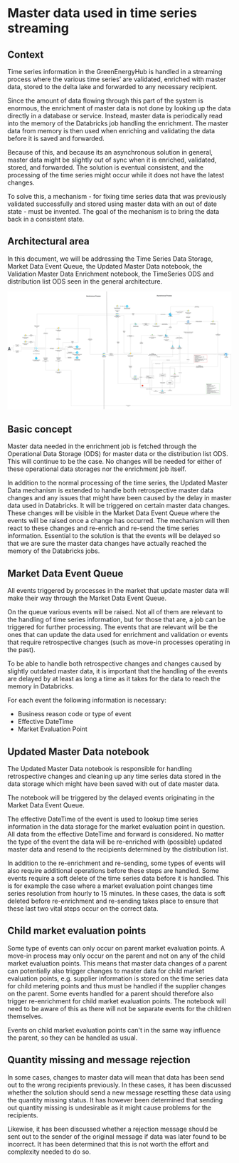 # Master data used in time series streaming

## Context

Time series information in the GreenEnergyHub is handled in a streaming process where the various time series’ are validated, enriched with master data, stored to the delta lake and forwarded to any necessary recipient.

Since the amount of data flowing through this part of the system is enormous, the enrichment of master data is not done by looking up the data directly in a database or service. Instead, master data is periodically read into the memory of the Databricks job handling the enrichment. The master data from memory is then used when enriching and validating the data before it is saved and forwarded.

Because of this, and because its an asynchronous solution in general, master data might be slightly out of sync when it is enriched, validated, stored, and forwarded. The solution is eventual consistent, and the processing of the time series might occur while it does not have the latest changes.

To solve this, a mechanism - for fixing time series data that was previously validated successfully and stored using master data with an out of date state - must be invented. The goal of the mechanism is to bring the data back in a consistent state.

## Architectural area

In this document, we will be addressing the Time Series Data Storage, Market Data Event Queue, the Updated Master Data notebook, the Validation Master Data Enrichment notebook, the TimeSeries ODS and distribution list ODS seen in the general architecture.

![Technical Stack Diagram](../images/TechStack.png)

## Basic concept

Master data needed in the enrichment job is fetched through the Operational Data Storage (ODS) for master data or the distribution list ODS. This will continue to be the case. No changes will be needed for either of these operational data storages nor the enrichment job itself.

In addition to the normal processing of the time series, the Updated Master Data mechanism is extended to handle both retrospective master data changes and any issues that might have been caused by the delay in master data used in Databricks. It will be triggered on certain master data changes. These changes will be visible in the Market Data Event Queue where the events will be raised once a change has occurred. The mechanism will then react to these changes and re-enrich and re-send the time series information. Essential to the solution is that the events will be delayed so that we are sure the master data changes have actually reached the memory of the Databricks jobs.

## Market Data Event Queue

All events triggered by processes in the market that update master data will make their way through the Market Data Event Queue.

On the queue various events will be raised. Not all of them are relevant to the handling of time series information, but for those that are, a job can be triggered for further processing. The events that are relevant will be the ones that can update the data used for enrichment and validation or events that require retrospective changes (such as move-in processes operating in the past).

To be able to handle both retrospective changes and changes caused by slightly outdated master data, it is important that the handling of the events are delayed by at least as long a time as it takes for the data to reach the memory in Databricks.

For each event the following information is necessary:

* Business reason code or type of event
* Effective DateTime
* Market Evaluation Point

## Updated Master Data notebook

The Updated Master Data notebook is responsible for handling retrospective changes and cleaning up any time series data stored in the data storage which might have been saved with out of date master data.

The notebook will be triggered by the delayed events originating in the Market Data Event Queue.

The effective DateTime of the event is used to lookup time series information in the data storage for the market evaluation point in question. All data from the effective DateTime and forward is considered. No matter the type of the event the data will be re-enriched with (possible) updated master data and resend to the recipients determined by the distribution list.

In addition to the re-enrichment and re-sending, some types of events will also require additional operations before these steps are handled. Some events require a soft delete of the time series data before it is handled. This is for example the case where a market evaluation point changes time series resolution from hourly to 15 minutes. In these cases, the data is soft deleted before re-enrichment and re-sending takes place to ensure that these last two vital steps occur on the correct data.

## Child market evaluation points

Some type of events can only occur on parent market evaluation points. A move-in process may only occur on the parent and not on any of the child market evaluation points. This means that master data changes of a parent can potentially also trigger changes to master data for child market evaluation points, e.g. supplier information is stored on the time series data for child metering points and thus must be handled if the supplier changes on the parent. Some events handled for a parent should therefore also trigger re-enrichment for child market evaluation points. The notebook will need to be aware of this as there will not be separate events for the children themselves.

Events on child market evaluation points can't in the same way influence the parent, so they can be handled as usual.

## Quantity missing and message rejection

In some cases, changes to master data will mean that data has been send out to the wrong recipients previously. In these cases, it has been discussed whether the solution should send a new message resetting these data using the quantity missing status. It has however been determined that sending out quantity missing is undesirable as it might cause problems for the recipients.

Likewise, it has been discussed whether a rejection message should be sent out to the sender of the original message if data was later found to be incorrect. It has been determined that this is not worth the effort and complexity needed to do so.
